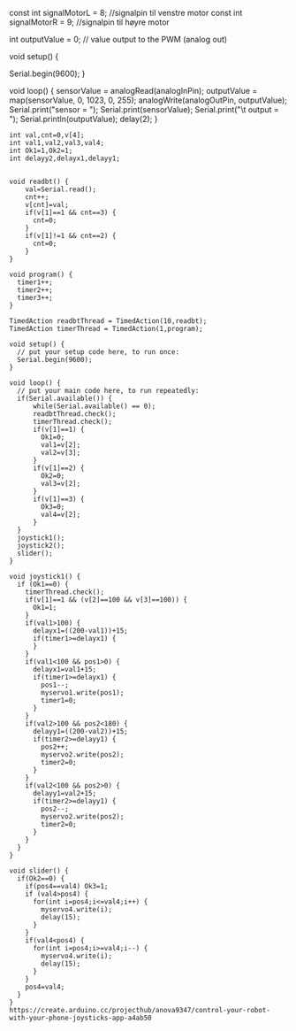 const int signalMotorL = 8; //signalpin til venstre motor
const int signalMotorR = 9; //signalpin til høyre motor

int outputValue = 0;        // value output to the PWM (analog out)

void setup() {

  Serial.begin(9600);
}

void loop() {
  sensorValue = analogRead(analogInPin);
  outputValue = map(sensorValue, 0, 1023, 0, 255);
  analogWrite(analogOutPin, outputValue);
  Serial.print("sensor = ");
  Serial.print(sensorValue);
  Serial.print("\t output = ");
  Serial.println(outputValue);
  delay(2);
}

    int val,cnt=0,v[4];
    int val1,val2,val3,val4;
    int Ok1=1,Ok2=1;
    int delayy2,delayx1,delayy1;


    void readbt() {
        val=Serial.read();
        cnt++;
        v[cnt]=val;
        if(v[1]==1 && cnt==3) {
          cnt=0;
        }
        if(v[1]!=1 && cnt==2) {
          cnt=0;
        }
    }

    void program() {
      timer1++;
      timer2++;
      timer3++;
    }

    TimedAction readbtThread = TimedAction(10,readbt);
    TimedAction timerThread = TimedAction(1,program);

    void setup() {
      // put your setup code here, to run once:
      Serial.begin(9600);
    }

    void loop() {
      // put your main code here, to run repeatedly:
      if(Serial.available()) {
          while(Serial.available() == 0);
          readbtThread.check();
          timerThread.check();
          if(v[1]==1) {
            Ok1=0;
            val1=v[2];
            val2=v[3];
          }
          if(v[1]==2) {
            Ok2=0;
            val3=v[2];
          }
          if(v[1]==3) {
            Ok3=0;
            val4=v[2];
          }
      }
      joystick1();
      joystick2();
      slider();
    }

    void joystick1() {
      if (Ok1==0) {
        timerThread.check();
        if(v[1]==1 && (v[2]==100 && v[3]==100)) {
          Ok1=1;
        }
        if(val1>100) {
          delayx1=((200-val1))+15;
          if(timer1>=delayx1) {
          }
        }
        if(val1<100 && pos1>0) {
          delayx1=val1+15;
          if(timer1>=delayx1) {
            pos1--;
            myservo1.write(pos1);
            timer1=0;
          }
        }
        if(val2>100 && pos2<180) {
          delayy1=((200-val2))+15;
          if(timer2>=delayy1) {
            pos2++;
            myservo2.write(pos2);
            timer2=0;
          }
        }
        if(val2<100 && pos2>0) {
          delayy1=val2+15;
          if(timer2>=delayy1) {
            pos2--;
            myservo2.write(pos2);
            timer2=0;
          }
        }
      }
    }

    void slider() {
      if(Ok2==0) {
        if(pos4==val4) Ok3=1;
        if (val4>pos4) {
          for(int i=pos4;i<=val4;i++) {
            myservo4.write(i);
            delay(15);
          }
        }
        if(val4<pos4) {
          for(int i=pos4;i>=val4;i--) {
            myservo4.write(i);
            delay(15);
          }
        }
        pos4=val4;
      }
    }
    https://create.arduino.cc/projecthub/anova9347/control-your-robot-with-your-phone-joysticks-app-a4ab50
